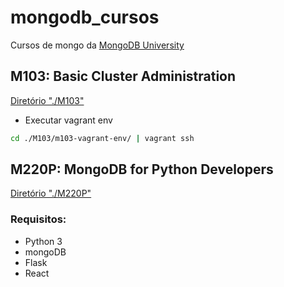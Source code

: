 # mongodb_cursos
Cursos de mongo da [MongoDB University](https://university.mongodb.com/)

## M103: Basic Cluster Administration

[Diretório "./M103"](https://github.com/acsantosabino/mongodb_cursos/tree/master/M103)

* Executar vagrant env

``` bash
cd ./M103/m103-vagrant-env/ | vagrant ssh
```


## M220P: MongoDB for Python Developers

[Diretório "./M220P"](https://github.com/acsantosabino/mongodb_cursos/tree/master/M220P)

### Requisitos:

* Python 3
* mongoDB
* Flask
* React